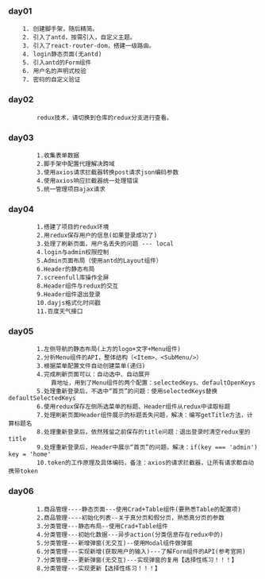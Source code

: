 ### day01
		1. 创建脚手架，随后精简。
		2. 引入了antd，按需引入，自定义主题。
		3. 引入了react-router-dom，搭建一级路由。
		4. login静态页面(无antd)
		5. 引入antd的Form组件
		6. 用户名的声明式校验
		7. 密码的自定义验证

### day02 
			redux技术，请切换到仓库的redux分支进行查看。

### day03
			1.收集表单数据
			2.脚手架中配置代理解决跨域
			3.使用axios请求拦截器转换post请求json编码参数
			4.使用axios响应拦截器统一处理错误
			5.统一管理项目ajax请求

### day04
			1.搭建了项目的redux环境
			2.用redux保存用户的信息(如果登录成功了)
			3.处理了刷新页面，用户名丢失的问题 --- local
			4.login与admin权限控制
			5.Admin页面布局（使用antd的Layout组件）
			6.Header的静态布局
			7.screenfull库操作全屏
			8.Header组件与redux的交互
			9.Header组件退出登录
			10.dayjs格式化时间戳
			11.百度天气接口

### day05
			1.左侧导航的静态布局(上方的logo+文字+Menu组件)
			2.分析Menu组件的API，整体结构（<Item>、<SubMenu/>）
			3.根据菜单配置文件自动创建菜单(递归)
			4.完成刷新页面可以：自动选中、自动展开
				靠地址，用到了Menu组件的两个配置：selectedKeys、defaultOpenKeys
			5.处理重新登录后，不选中“首页”的问题：使用selectedKeys替换defaultSelectedKeys
			6.使用redux保存左侧所选菜单的标题、Header组件从redux中读取标题
			7.处理刷新页面Header组件展示的标题丢失问题，解决：编写getTitle方法，计算标题名
			8.处理重新登录后，依然残留之前保存的title问题：退出登录时清空redux里的title
			9.处理重新登录后，Header中展示“首页”的问题，解决：if(key === 'admin') key = 'home'
			10.token的工作原理及具体编码，备注：axios的请求拦截器，让所有请求都自动携带token

### day06
			1.商品管理----静态页面---使用Crad+Table组件(要熟悉Table的配置项)
			2.商品管理----初始化列表--关于真分页和假分页，熟悉真分页的参数
			3.分类管理---静态布局--使用Crad+Table组件
			4.分类管理---初始化数据---异步action(分类信息存在redux中的)
			5.分类管理---新增弹窗(无交互)--使用Modal组件做弹窗
			6.分类管理---实现新增(获取用户的输入)---了解Form组件的API(参考官网)
			7.分类管理---更新弹窗(无交互)---实现弹窗的复用【选择性练习！！！】
			8.分类管理---实现更新【选择性练习！！！】

		